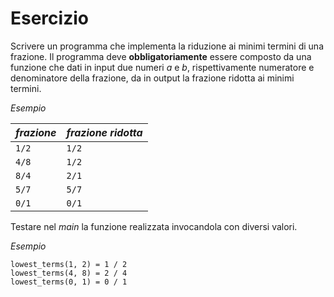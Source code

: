 # Esercizio

Scrivere un programma che implementa la riduzione ai minimi termini di
una frazione. Il programma deve **obbligatoriamente** essere composto
da una funzione che dati in input due numeri _a_ e _b_,
rispettivamente numeratore e denominatore della frazione, da in output
la frazione ridotta ai minimi termini.

_Esempio_

| _frazione_ | _frazione ridotta_ |
| ---------- | ------------------ |
| `1/2`      | `1/2`              |
| `4/8`      | `1/2`              |
| `8/4`      | `2/1`              |
| `5/7`      | `5/7`              |
| `0/1`      | `0/1`              |

Testare nel _main_ la funzione realizzata invocandola con diversi
valori.

_Esempio_

```
lowest_terms(1, 2) = 1 / 2
lowest_terms(4, 8) = 2 / 4
lowest_terms(0, 1) = 0 / 1
```
